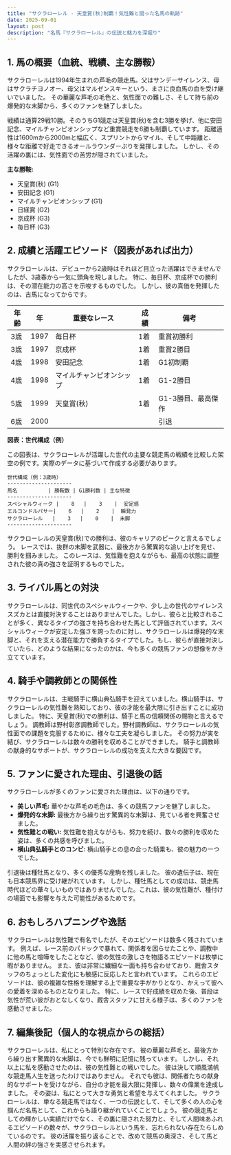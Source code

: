 ```yaml
---
title: "サクラローレル - 天皇賞(秋)制覇！気性難と闘った名馬の軌跡"
date: 2025-09-01
layout: post
description: "名馬『サクラローレル』の伝説と魅力を深堀り"
---
```


## 1. 馬の概要（血統、戦績、主な勝鞍）

サクラローレルは1994年生まれの芦毛の競走馬。父はサンデーサイレンス、母はサクラチヨノオー、母父はマルゼンスキーという、まさに良血馬の血を受け継いでいました。  その華麗な芦毛の毛色と、気性面での難しさ、そして持ち前の爆発的な末脚から、多くのファンを魅了しました。

戦績は通算29戦10勝。そのうちG1競走は天皇賞(秋)を含む3勝を挙げ、他に安田記念、マイルチャンピオンシップなど重賞競走を6勝も制覇しています。  距離適性は1600mから2000mと幅広く、スプリントからマイル、そして中距離と、様々な距離で好走できるオールラウンダーぶりを発揮しました。  しかし、その活躍の裏には、気性面での苦労が隠されていました。

**主な勝鞍:**

* 天皇賞(秋) (G1)
* 安田記念 (G1)
* マイルチャンピオンシップ (G1)
* 日経賞 (G2)
* 京成杯 (G3)
* 毎日杯 (G3)


## 2. 成績と活躍エピソード（図表があれば出力）

サクラローレルは、デビューから2歳時はそれほど目立った活躍はできませんでしたが、3歳春から一気に頭角を現しました。  特に、毎日杯、京成杯での勝利は、その潜在能力の高さを示唆するものでした。  しかし、彼の真価を発揮したのは、古馬になってからです。

| 年齢 | 年 | 重要なレース | 成績 | 備考 |
|---|---|---|---|---|
| 3歳 | 1997 | 毎日杯 | 1着 | 重賞初勝利 |
| 3歳 | 1997 | 京成杯 | 1着 | 重賞2勝目 |
| 4歳 | 1998 | 安田記念 | 1着 | G1初制覇 |
| 4歳 | 1998 | マイルチャンピオンシップ | 1着 | G1-2勝目 |
| 5歳 | 1999 | 天皇賞(秋) | 1着 | G1-3勝目、最高傑作 |
| 6歳 | 2000 |  |  |  引退 |


**図表：世代構成（例）**

この図表は、サクラローレルが活躍した世代の主要な競走馬の戦績を比較した架空の例です。実際のデータに基づいて作成する必要があります。

```
世代構成（例：3歳時）
---------------------
馬名          | 勝鞍数 | G1勝利数 | 主な特徴
---------------------
スペシャルウィーク |    8   |    3    |  安定感
エルコンドルパサー|    6   |    2    |  瞬発力
サクラローレル   |    3   |    0    |  末脚
---------------------
```

サクラローレルの天皇賞(秋)での勝利は、彼のキャリアのピークと言えるでしょう。  レースでは、抜群の末脚を武器に、最後方から驚異的な追い上げを見せ、勝利を掴みました。  このレースは、気性難を抱えながらも、最高の状態に調整された彼の真の強さを証明するものでした。


## 3. ライバル馬との対決

サクラローレルは、同世代のスペシャルウィークや、少し上の世代のサイレンススズカとは直接対決することはありませんでした。しかし、彼らと比較されることが多く、異なるタイプの強さを持ち合わせた馬として評価されています。スペシャルウィークが安定した強さを誇ったのに対し、サクラローレルは爆発的な末脚と、それを支える潜在能力で勝負するタイプでした。もし、彼らが直接対決していたら、どのような結果になったのかは、今も多くの競馬ファンの想像をかき立てています。


## 4. 騎手や調教師との関係性

サクラローレルは、主戦騎手に横山典弘騎手を迎えていました。横山騎手は、サクラローレルの気性難を熟知しており、彼の才能を最大限に引き出すことに成功しました。  特に、天皇賞(秋)での勝利は、騎手と馬の信頼関係の賜物と言えるでしょう。  調教師は野村彰彦調教師でした。野村調教師は、サクラローレルの気性面での課題を克服するために、様々な工夫を凝らしました。  その努力が実を結び、サクラローレルは数々の勝利を収めることができました。  騎手と調教師の献身的なサポートが、サクラローレルの成功を支えた大きな要因です。


## 5. ファンに愛された理由、引退後の話

サクラローレルが多くのファンに愛された理由は、以下の通りです。

* **美しい芦毛:**  華やかな芦毛の毛色は、多くの競馬ファンを魅了しました。
* **爆発的な末脚:**  最後方から繰り出す驚異的な末脚は、見ている者を興奮させました。
* **気性難との戦い:**  気性難を抱えながらも、努力を続け、数々の勝利を収めた姿は、多くの共感を呼びました。
* **横山典弘騎手とのコンビ:**  横山騎手との息の合った騎乗も、彼の魅力の一つでした。

引退後は種牡馬となり、多くの優秀な産駒を残しました。  彼の遺伝子は、現在も日本競馬界に受け継がれています。  しかし、種牡馬としての成功は、競走馬時代ほどの華々しいものではありませんでした。これは、彼の気性難が、種付けの場面でも影響を与えた可能性があるためです。


## 6. おもしろハプニングや逸話

サクラローレルは気性難で有名でしたが、そのエピソードは数多く残されています。  例えば、レース前のパドックで暴れて、関係者を困らせたことや、調教中に他の馬と喧嘩をしたことなど、彼の気性の激しさを物語るエピソードは枚挙に暇がありません。  また、彼は非常に繊細な一面も持ち合わせており、厩舎スタッフのちょっとした変化にも敏感に反応したと言われています。  これらのエピソードは、彼の複雑な性格を理解する上で重要な手がかりとなり、かえって彼への愛着を深めるものとなりました。  特に、レースで好成績を収めた後、普段は気性が荒い彼がおとなしくなり、厩舎スタッフに甘える様子は、多くのファンを感動させました。


## 7. 編集後記（個人的な視点からの総括）

サクラローレルは、私にとって特別な存在です。  彼の華麗な芦毛と、最後方から繰り出す驚異的な末脚は、今でも鮮明に記憶に残っています。  しかし、それ以上に私を感動させたのは、彼の気性難との戦いでした。  彼は決して順風満帆な競走馬人生を送ったわけではありません。  それでも彼は、関係者たちの献身的なサポートを受けながら、自分の才能を最大限に発揮し、数々の偉業を達成しました。  その姿は、私にとって大きな勇気と希望を与えてくれました。  サクラローレルは、単なる競走馬ではなく、一つの伝説として、そして多くの人の心を掴んだ名馬として、これからも語り継がれていくことでしょう。  彼の競走馬としての輝かしい実績だけでなく、その裏に隠された努力と、そして人間味あふれるエピソードの数々が、サクラローレルという馬を、忘れられない存在たらしめているのです。  彼の活躍を振り返ることで、改めて競馬の奥深さ、そして馬と人間の絆の強さを実感させられます。
